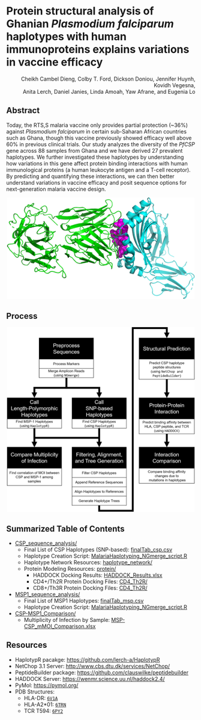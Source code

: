 # Protein structural analysis of Ghanian _Plasmodium falciparum_ haplotypes with human immunoproteins explains variations in vaccine efficacy

<p align="right">Cheikh Cambel Dieng, Colby T. Ford, Dickson Doniou, Jennifer Huynh, Kovidh Vegesna, <br>Anita Lerch, Daniel Janies, Linda Amoah, Yaw Afrane, and Eugenia Lo</p>


## Abstract

Today, the RTS,S malaria vaccine only provides partial protection (~36%) against _Plasmodium falciparum_ in certain sub-Saharan African countries such as Ghana, though this vaccine previously showed efficacy well above 60\% in previous clinical trials. Our study analyzes the diversity of the _PfCSP_ gene across 88 samples from Ghana and we have derived 27 prevalent haplotypes. We further investigated these haplotypes by understanding how variations in this gene affect protein binding interactions with human immunological proteins (a human leukocyte antigen and a T-cell receptor). By predicting and quantifying these interactions, we can then better understand variations in vaccine efficacy and posit sequence options for next-generation malaria vaccine design.

<p align="middle"><img src="https://raw.githubusercontent.com/colbyford/Ghana_CSP_Haplotypes/main/CSP_sequence_analysis/protein/CD4_Th2R/renderings/HLA-TCR_csp-reference.png?token=AA5DFSEETVNQVNYZHOBIZH3BFODPQ" width="500"></p>


## Process

<p align="middle"><img src="https://raw.githubusercontent.com/colbyford/Ghana_CSP_Haplotypes/main/CSP_sequence_analysis/figures/process_v2.png?token=AA5DFSDAA4WQSBSVMRQESMLBFODDA" width="500"></p>

## Summarized Table of Contents
- [CSP_sequence_analysis/](CSP_sequence_analysis/)
  - Final List of CSP Haplotypes (SNP-based): [finalTab_csp.csv](/CSP_sequence_analysis/finalTab_csp.csv)
  - Haplotype Creation Script: [MalariaHaplotyping_NGmerge_script.R](/CSP_sequence_analysis/MalariaHaplotyping_NGmerge_script.R)
  - Haplotype Network Resources: [haplotype_network/](/CSP_sequence_analysis/haplotype_network/)
  - Protein Modeling Resources: [protein/](/CSP_sequence_analysis/protein/)
    - HADDOCK Docking Results: [HADDOCK_Results.xlsx](/CSP_sequence_analysis/protein/HADDOCK_Results.xlsx)
    - CD4+/Th2R Protein Docking Files: [CD4_Th2R/](/CSP_sequence_analysis/protein/CD4_Th2R/)
    - CD8+/Th3R Protein Docking Files: [CD4_Th2R/](/CSP_sequence_analysis/protein/CD8_Th23/)
- [MSP1_sequence_analysis/](MSP1_sequence_analysis/)
  - Final List of MSP1 Haplotypes: [finalTab_msp.csv](/MSP1_sequence_analysis/finalTab_msp.csv)
  - Haplotype Creation Script: [MalariaHaplotyping_NGmerge_script.R](/MSP1_sequence_analysis/MalariaHaplotyping_NGmerge_script.R)
- [CSP-MSP1_Comparison/](CSP-MSP1_Comparison/)
  -  Multiplicity of Infection by Sample: [MSP-CSP_mMOI_Comparison.xlsx](/CSP-MSP1_Comparison/MSP-CSP_mMOI_Comparison.xlsx)

## Resources
- HaplotypR pacakge: https://github.com/lerch-a/HaplotypR
- NetChop 3.1 Server: http://www.cbs.dtu.dk/services/NetChop/
- PeptideBuilder package: https://github.com/clauswilke/peptidebuilder
- HADDOCK Server: https://wenmr.science.uu.nl/haddock2.4/
- PyMol: https://pymol.org/
- PDB Structures:
  - HLA-DR: [`6V1A`](https://www.rcsb.org/structure/6V1A)
  - HLA-A2*01: [`6TRN`](https://www.rcsb.org/structure/6TRN)
  - TCR T594: [`6PY2`](https://www.rcsb.org/structure/6py2)
